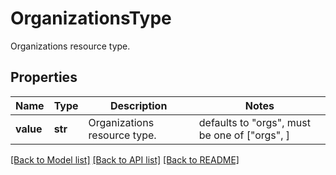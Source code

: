 # OrganizationsType

Organizations resource type.
## Properties
Name | Type | Description | Notes
------------ | ------------- | ------------- | -------------
**value** | **str** | Organizations resource type. | defaults to "orgs",  must be one of ["orgs", ]

[[Back to Model list]](README.md#documentation-for-models) [[Back to API list]](README.md#documentation-for-api-endpoints) [[Back to README]](README.md)


